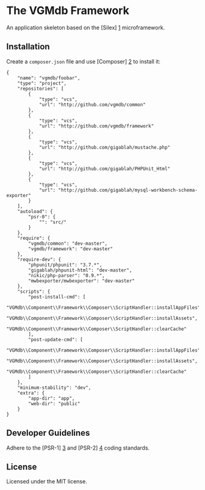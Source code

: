 The VGMdb Framework
===================

An application skeleton based on the [Silex] [1] microframework.

## Installation

Create a `composer.json` file and use [Composer] [2] to install it:

    {
        "name": "vgmdb/foobar",
        "type": "project",
        "repositories": [
            {
                "type": "vcs",
                "url": "http://github.com/vgmdb/common"
            },
            {
                "type": "vcs",
                "url": "http://github.com/vgmdb/framework"
            },
            {
                "type": "vcs",
                "url": "http://github.com/gigablah/mustache.php"
            },
            {
                "type": "vcs",
                "url": "http://github.com/gigablah/PHPUnit_Html"
            },
            {
                "type": "vcs",
                "url": "http://github.com/gigablah/mysql-workbench-schema-exporter"
            }
        ],
        "autoload": {
            "psr-0": {
                "": "src/"
            }
        },
        "require": {
            "vgmdb/common": "dev-master",
            "vgmdb/framework": "dev-master"
        },
        "require-dev": {
            "phpunit/phpunit": "3.7.*",
            "gigablah/phpunit-html": "dev-master",
            "nikic/php-parser": "0.9.*",
            "mwbexporter/mwbexporter": "dev-master"
        },
        "scripts": {
            "post-install-cmd": [
                "VGMdb\\Component\\Framework\\Composer\\ScriptHandler::installAppFiles",
                "VGMdb\\Component\\Framework\\Composer\\ScriptHandler::installAssets",
                "VGMdb\\Component\\Framework\\Composer\\ScriptHandler::clearCache"
            ],
            "post-update-cmd": [
                "VGMdb\\Component\\Framework\\Composer\\ScriptHandler::installAppFiles",
                "VGMdb\\Component\\Framework\\Composer\\ScriptHandler::installAssets",
                "VGMdb\\Component\\Framework\\Composer\\ScriptHandler::clearCache"
            ]
        },
        "minimum-stability": "dev",
        "extra": {
            "app-dir": "app",
            "web-dir": "public"
        }
    }

## Developer Guidelines

Adhere to the [PSR-1] [3] and [PSR-2] [4] coding standards.

## License

Licensed under the MIT license.

[1]: https://github.com/fabpot/Silex
[2]: http://getcomposer.org
[3]: https://github.com/php-fig/fig-standards/blob/master/accepted/PSR-1-basic-coding-standard.md
[4]: https://github.com/php-fig/fig-standards/blob/master/accepted/PSR-2-coding-style-guide.md
